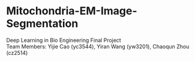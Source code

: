 # Mitochondria-EM-Image-Segmentation
Deep Learning in Bio Engineering Final Project <br/>
Team Members: Yijie Cao (yc3544), Yiran Wang (yw3201), Chaoqun Zhou (cz2514)
